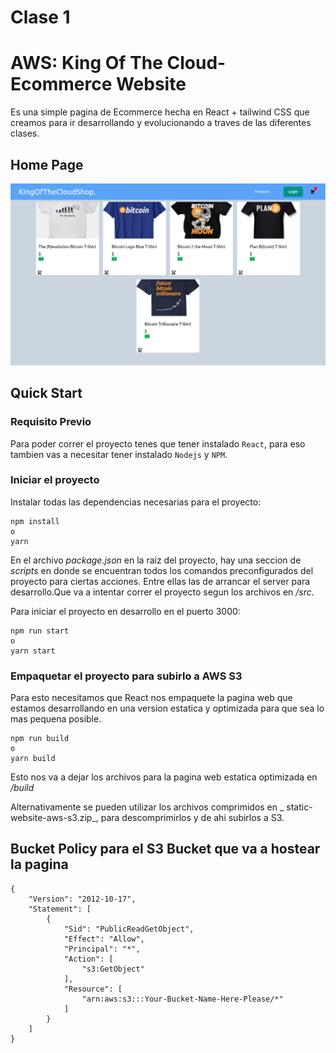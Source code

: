 # Clase 1

# AWS: King Of The Cloud-Ecommerce Website

Es una simple pagina de Ecommerce hecha en React + tailwind CSS que creamos para ir desarrollando y evolucionando a traves de las diferentes clases.

## Home Page

<img src="./images/home.png">

## Quick Start

### Requisito Previo

Para poder correr el proyecto tenes que tener instalado `React`, para eso tambien vas a necesitar tener instalado `Nodejs` y `NPM`.

### Iniciar el proyecto

Instalar todas las dependencias necesarias para el proyecto:

```
npm install
o
yarn
```

En el archivo _package.json_ en la raiz del proyecto, hay una seccion de _scripts_ en donde se encuentran todos los comandos preconfigurados del proyecto para ciertas acciones. Entre ellas las de arrancar el server para desarrollo.Que va a intentar correr el proyecto segun los archivos en _/src_.

Para iniciar el proyecto en desarrollo en el puerto 3000:

```
npm run start
o
yarn start
```

### Empaquetar el proyecto para subirlo a AWS S3

Para esto necesitamos que React nos empaquete la pagina web que estamos desarrollando en una version estatica y optimizada para que sea lo mas pequena posible.

```
npm run build
o
yarn build
```

Esto nos va a dejar los archivos para la pagina web estatica optimizada en _/build_

Alternativamente se pueden utilizar los archivos comprimidos en _ static-website-aws-s3.zip_, para descomprimirlos y de ahi subirlos a S3.

## Bucket Policy para el S3 Bucket que va a hostear la pagina

```
{
    "Version": "2012-10-17",
    "Statement": [
        {
            "Sid": "PublicReadGetObject",
            "Effect": "Allow",
            "Principal": "*",
            "Action": [
                "s3:GetObject"
            ],
            "Resource": [
                "arn:aws:s3:::Your-Bucket-Name-Here-Please/*"
            ]
        }
    ]
}
```
